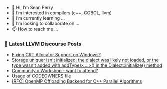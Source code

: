 - 👋 Hi, I’m Sean Perry
- 👀 I’m interested in compilers (c++, COBOL, llvm)
- 🌱 I’m currently learning ...
- 💞️ I’m looking to collaborate on ...
- 📫 How to reach me ...

<!---
s66perry/s66perry is a ✨ special ✨ repository because its `README.md` (this file) appears on your GitHub profile.
You can click the Preview link to take a look at your changes.
--->
### 📕 Latest LLVM Discourse Posts

<!-- DISCOURSE-LLVM:START -->
- [Fixing CRT Allocator Support on Windows?](https://discourse.llvm.org/t/fixing-crt-allocator-support-on-windows/73525#post_18)
- [Storage uniquer isn&#39;t initialized: the dialect was likely not loaded, or the type wasn&#39;t added with addTypes&lt;...&gt;&lpar;&rpar; in the Dialect::initialize&lpar;&rpar; method](https://discourse.llvm.org/t/storage-uniquer-isnt-initialized-the-dialect-was-likely-not-loaded-or-the-type-wasnt-added-with-addtypes-in-the-dialect-initialize-method/73606#post_1)
- [Community.o Workshop - want to attend?](https://discourse.llvm.org/t/community-o-workshop-want-to-attend/73605#post_1)
- [Usage of CODEOWNERS file](https://discourse.llvm.org/t/usage-of-codeowners-file/73524#post_16)
- [[RFC] OpenMP Offloading Backend for C++ Parallel Algorithms](https://discourse.llvm.org/t/rfc-openmp-offloading-backend-for-c-parallel-algorithms/73468#post_8)
<!-- DISCOURSE-LLVM:END -->
